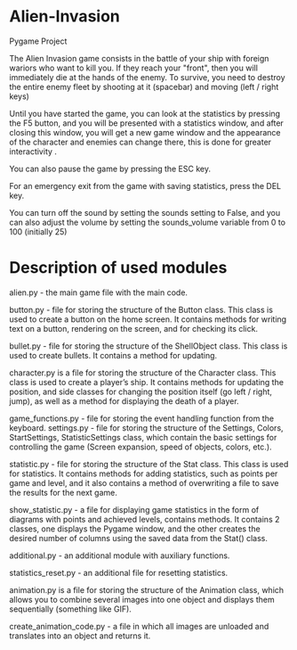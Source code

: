 # Alien-Invasion
Pygame Project 

The Alien Invasion game consists in the battle of your ship with foreign wariors who want to kill you. If they reach your "front", then you will immediately die at the hands of the enemy. To survive, you need to destroy the entire enemy fleet by shooting at it (spacebar) and moving (left / right keys)

Until you have started the game, you can look at the statistics by pressing the F5 button, and you will be presented with a statistics window, and after closing this window, you will get a new game window and the appearance of the character and enemies can change there, this is done for greater interactivity .

You can also pause the game by pressing the ESC key.

For an emergency exit from the game with saving statistics, press the DEL key.

You can turn off the sound by setting the sounds setting to False, and you can also adjust the volume by setting the sounds_volume variable from 0 to 100 (initially 25)




# Description of used modules

alien.py - the main game file with the main code.

button.py - file for storing the structure of the Button class. This class is used to create a button on the home screen. It contains methods for writing text on a button, rendering on the screen, and for checking its click.

bullet.py - file for storing the structure of the ShellObject class. This class is used to create bullets. It contains a method for updating.

character.py is a file for storing the structure of the Character class. This class is used to create a player’s ship. It contains methods for updating the position, and side classes for changing the position itself (go left / right, jump), as well as a method for displaying the death of a player.

game_functions.py - file for storing the event handling function from the keyboard.
settings.py - file for storing the structure of the Settings, Colors, StartSettings, StatisticSettings class, which contain the basic settings for controlling the game (Screen expansion, speed of objects, colors, etc.).

statistic.py - file for storing the structure of the Stat class. This class is used for statistics. It contains methods for adding statistics, such as points per game and level, and it also contains a method of overwriting a file to save the results for the next game.

show_statistic.py - a file for displaying game statistics in the form of diagrams with points and achieved levels, contains methods. It contains 2 classes, one displays the Pygame window, and the other creates the desired number of columns using the saved data from the Stat() class.

additional.py - an additional module with auxiliary functions.

statistics_reset.py - an additional file for resetting statistics.

animation.py is a file for storing the structure of the Animation class, which allows you to combine several images into one object and displays them sequentially (something like GIF).

create_animation_code.py - a file in which all images are unloaded and translates into an object and returns it.

